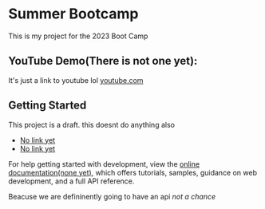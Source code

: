 # Summer Bootcamp

This is my project for the 2023 Boot Camp

## YouTube Demo(There is not one yet):
It's just a link to youtube lol
[youtube.com]()

## Getting Started

This project is a draft.
this doesnt do anything also 
- [No link yet]()
- [No link yet]()

For help getting started with development, view the
[online documentation(none yet)](), which offers tutorials,
samples, guidance on web development, and a full API reference.

Beacuse we are defininently going to have an api *not a chance*
